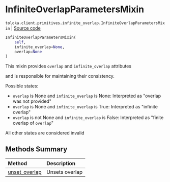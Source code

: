 # InfiniteOverlapParametersMixin
`toloka.client.primitives.infinite_overlap.InfiniteOverlapParametersMixin` | [Source code](https://github.com/Toloka/toloka-kit/blob/v0.1.25/src/client/primitives/infinite_overlap.py#L6)

```python
InfiniteOverlapParametersMixin(
    self,
    infinite_overlap=None,
    overlap=None
)
```

This mixin provides `overlap` and `infinite_overlap` attributes


and is responsible for maintaining their consistency.

Possible states:
* `overlap` is None and `infinite_overlap` is None:
    Interpreted as "overlap was not provided"
* `overlap` is None and `infinite_overlap` is True:
    Interpreted as "infinite overlap"
* `overlap` is not None and `infinite_overlap` is False:
    Interpreted as "finite overlap of `overlap`"

All other states are considered invalid

## Methods Summary

| Method | Description |
| :------| :-----------|
[unset_overlap](toloka.client.primitives.infinite_overlap.InfiniteOverlapParametersMixin.unset_overlap.md)| Unsets overlap
